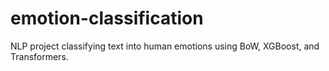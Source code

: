 # emotion-classification
NLP project classifying text into human emotions using BoW, XGBoost, and Transformers.
